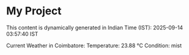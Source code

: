 # My Project

This content is dynamically generated in Indian Time (IST): 2025-09-14 03:57:40 IST


Current Weather in Coimbatore:
Temperature: 23.88 °C
Condition: mist
